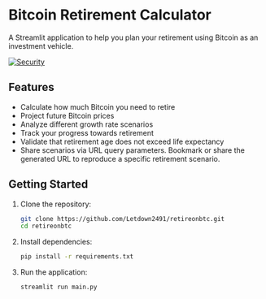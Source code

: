 # Bitcoin Retirement Calculator

A Streamlit application to help you plan your retirement using Bitcoin as an investment vehicle.

[![Security](https://github.com/Letdown2491/retireonbtc/actions/workflows/security.yml/badge.svg?branch=main)](https://github.com/Letdown2491/retireonbtc/actions/workflows/security.yml)

## Features
- Calculate how much Bitcoin you need to retire
- Project future Bitcoin prices
- Analyze different growth rate scenarios
- Track your progress towards retirement
- Validate that retirement age does not exceed life expectancy
- Share scenarios via URL query parameters. Bookmark or share the generated URL to reproduce a specific retirement scenario.

## Getting Started
1. Clone the repository:
   ```bash
   git clone https://github.com/Letdown2491/retireonbtc.git
   cd retireonbtc
   ```
2. Install dependencies:
   ```bash
   pip install -r requirements.txt
   ```
3. Run the application:
   ```bash
   streamlit run main.py
   ```


